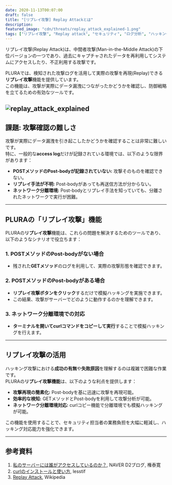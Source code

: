 ```yaml
---
date: 2020-11-13T00:07:00
draft: false
title: "[リプレイ攻撃] Replay Attackとは"
description: 
featured_image: "cdn/threats/replay_attack_explained-1.png"
tags: ["リプレイ攻撃", "Replay attack", "セキュリティ", "ログ分析", "ハッキング検知", "模擬ハッキング", "Post-body"]
---
```


リプレイ攻撃(Replay Attack)は、中間者攻撃(Man-in-the-Middle Attack)の下位バージョンの一つであり、過去にキャプチャされたデータを再利用してシステムにアクセスしたり、不正利用する攻撃です。

PLURAでは、検知された攻撃ログを活用して実際の攻撃を再現(Replay)できる**リプレイ攻撃**機能を提供しています。  
この機能は、攻撃が実際にデータ漏洩につながったかどうかを確認し、防御戦略を立てるための有効なツールです。

<!--more-->
![replay_attack_explained](https://blog.plura.io/cdn/threats/replay_attack_explained-1.png)
---

## 課題: 攻撃確認の難しさ

攻撃が実際にデータ漏洩を引き起こしたかどうかを確認することは非常に難しいです。  
特に、一般的な**access log**だけが記録されている環境では、以下のような限界があります：

- **POSTメソッドのPost-bodyが記録されていない:** 攻撃そのものを確認できない。  
- **リプレイ手法が不明:** Post-bodyがあっても再送信方法が分からない。  
- **ネットワーク分離環境:** Post-bodyとリプレイ手法を知っていても、分離されたネットワークで実行が困難。

---

## PLURAの「リプレイ攻撃」機能

PLURAの**リプレイ攻撃**機能は、これらの問題を解決するためのツールであり、以下のようなシナリオで役立ちます：

### 1. **POSTメソッドのPost-bodyがない場合**
- 残された**GETメソッド**のログを利用して、実際の攻撃形態を確認できます。

### 2. **POSTメソッドのPost-bodyがある場合**
- **リプレイ攻撃ボタンをクリック**するだけで模擬ハッキングを実施できます。
- この結果、攻撃がサーバーでどのように動作するのかを理解できます。

### 3. **ネットワーク分離環境での対応**
- **ターミナルを開いてcurlコマンドをコピーして実行**することで模擬ハッキングを行えます。

---

## リプレイ攻撃の活用

ハッキング攻撃における**成功の有無**や**失敗原因**を理解するのは複雑で困難な作業です。  
PLURAの**リプレイ攻撃機能**は、以下のような利点を提供します：

- **攻撃再現の簡素化:** Post-bodyを基に迅速に攻撃を再現可能。  
- **効率的な検知:** GETメソッドとPost-bodyを利用して攻撃分析が可能。  
- **ネットワーク分離環境対応:** curlコピー機能で分離環境でも模擬ハッキングが可能。  

この機能を使用することで、セキュリティ担当者の業務負担を大幅に軽減し、ハッキング対応能力を強化できます。

---

## 参考資料

1. [私のサーバーには誰がアクセスしているのか？](https://bit.ly/36zNkrM), NAVER D2ブログ, 権泰寛  
2. [curlのインストールと使い方](https://bit.ly/3knV3yl), lesstif  
3. [Replay Attack](https://bit.ly/38yH1HQ), Wikipedia  
